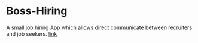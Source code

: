 # Boss-Hiring

A small job hiring App which allows direct communicate between recruiters and job seekers. [link](http://boss-hiring-client.aranne.me)

